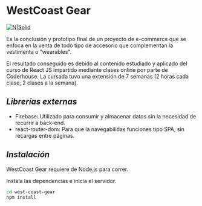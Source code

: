 # WestCoast Gear

[![N|Solid](https://3.bp.blogspot.com/-brs7KaNSqqs/VOAho8zwPgI/AAAAAAAAJgg/E7zai_Jad7E/s1600/green%2Bdemo.png)](https://frosty-heisenberg-822e89.netlify.app/)

Es la conclusión y prototipo final de un proyecto de e-commerce que se enfoca en la venta de todo tipo de accesorio que complementan la vestimenta o "wearables".

El resultado conseguido es debido al contenido estudiado y aplicado del curso de React JS impartido mediante clases online por parte de Coderhouse. La cursada tuvo una extensión de 7 semanas (2 horas cada clase, 2 clases a la semana).

## _Librerías externas_
- Firebase: Utilizado para consumir y almacenar datos sin la necesidad de recurrir a back-end.
- react-router-dom: Para que la navegabilidas funciones tipo SPA, sin recargas entre páginas.

## _Instalación_

WestCoast Gear requiere de Node.js para correr.

Instala las dependencias e inicia el servidor.

```sh
cd west-coast-gear
npm install
```